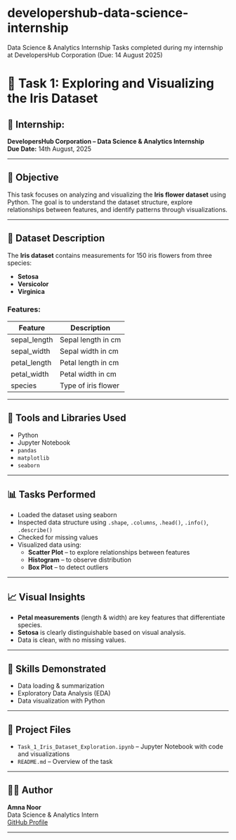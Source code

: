 # developershub-data-science-internship
Data Science &amp; Analytics Internship Tasks completed during my internship at DevelopersHub Corporation (Due: 14 August 2025)


# 🌸 Task 1: Exploring and Visualizing the Iris Dataset

## 📌 Internship:
**DevelopersHub Corporation – Data Science & Analytics Internship**  
**Due Date:** 14th August, 2025

---

## 🎯 Objective

This task focuses on analyzing and visualizing the **Iris flower dataset** using Python. The goal is to understand the dataset structure, explore relationships between features, and identify patterns through visualizations.

---

## 📂 Dataset Description

The **Iris dataset** contains measurements for 150 iris flowers from three species:

- **Setosa**
- **Versicolor**
- **Virginica**

### Features:

| Feature        | Description               |
|----------------|---------------------------|
| sepal_length   | Sepal length in cm        |
| sepal_width    | Sepal width in cm         |
| petal_length   | Petal length in cm        |
| petal_width    | Petal width in cm         |
| species        | Type of iris flower       |

---

## 🔧 Tools and Libraries Used

- Python
- Jupyter Notebook
- `pandas`
- `matplotlib`
- `seaborn`

---

## 📊 Tasks Performed

- Loaded the dataset using seaborn
- Inspected data structure using `.shape`, `.columns`, `.head()`, `.info()`, `.describe()`
- Checked for missing values
- Visualized data using:
  - **Scatter Plot** – to explore relationships between features
  - **Histogram** – to observe distribution
  - **Box Plot** – to detect outliers

---

## 📈 Visual Insights

- **Petal measurements** (length & width) are key features that differentiate species.
- **Setosa** is clearly distinguishable based on visual analysis.
- Data is clean, with no missing values.

---

## 🧠 Skills Demonstrated

- Data loading & summarization
- Exploratory Data Analysis (EDA)
- Data visualization with Python

---

## 📁 Project Files

- `Task_1_Iris_Dataset_Exploration.ipynb` – Jupyter Notebook with code and visualizations
- `README.md` – Overview of the task

---

## 🙋‍♀️ Author

**Amna Noor**  
Data Science & Analytics Intern  
[GitHub Profile](https://github.com/amnanoor9512)

---

